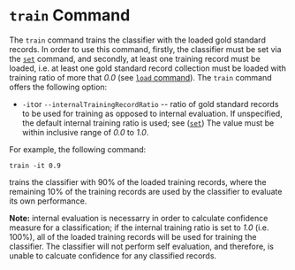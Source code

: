 # `train` Command
The `train` command trains the classifier with the loaded gold standard records. In order to use this command, firstly, the classifier must be set via the [`set`](#set) command, and secondly, at least one training record must be loaded, i.e. at least one gold standard record collection must be loaded with training ratio of more that _0.0_ (see [`load` command](#load)). The `train` command offers the following option:

* `-it`or `--internalTrainingRecordRatio` -- ratio of gold standard records to be used for training as opposed to internal evaluation. If unspecified, the default internal training ratio is used; see ([`set`](#set)) The value must be within inclusive range of _0.0_ to _1.0_.

For example, the following command:

    train -it 0.9

trains the classifier with 90% of the loaded training records, where the remaining 10% of the training records are used by the classifier to evaluate its own performance.

**Note:** internal evaluation is necessarry in order to calculate confidence measure for a classification; if the internal training ratio is set to _1.0_ (i.e. 100%), all of the loaded training records will be used for training the classifier. The classifier will not perform self evaluation, and therefore, is unable to calcuate confidence for any classified records. 
